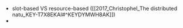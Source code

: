 - slot-based  VS  resource-based  ([[2017_Christophel_The distributed natu_KEY-T7X8EKAI#^KEYDYMWH8AK]])
- 